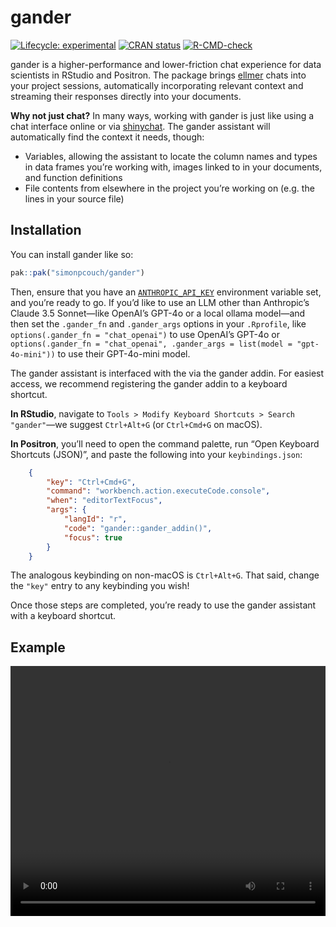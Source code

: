 
<!-- README.md is generated from README.Rmd. Please edit that file -->

# gander

<!-- badges: start -->

[![Lifecycle:
experimental](https://img.shields.io/badge/lifecycle-experimental-orange.svg)](https://lifecycle.r-lib.org/articles/stages.html#experimental)
[![CRAN
status](https://www.r-pkg.org/badges/version/gander)](https://CRAN.R-project.org/package=gander)
[![R-CMD-check](https://github.com/simonpcouch/gander/actions/workflows/R-CMD-check.yaml/badge.svg)](https://github.com/simonpcouch/gander/actions/workflows/R-CMD-check.yaml)
<!-- badges: end -->

gander is a higher-performance and lower-friction chat experience for
data scientists in RStudio and Positron. The package brings
[ellmer](https://ellmer.tidyverse.org) chats into your project sessions,
automatically incorporating relevant context and streaming their
responses directly into your documents.

**Why not just chat?** In many ways, working with gander is just like
using a chat interface online or via
[shinychat](https://github.com/jcheng5/shinychat). The gander assistant
will automatically find the context it needs, though:

- Variables, allowing the assistant to locate the column names and types
  in data frames you’re working with, images linked to in your
  documents, and function definitions
- File contents from elsewhere in the project you’re working on
  (e.g. the lines in your source file)

## Installation

You can install gander like so:

``` r
pak::pak("simonpcouch/gander")
```

Then, ensure that you have an
[`ANTHROPIC_API_KEY`](https://console.anthropic.com/) environment
variable set, and you’re ready to go. If you’d like to use an LLM other
than Anthropic’s Claude 3.5 Sonnet—like OpenAI’s GPT-4o or a local
ollama model—and then set the `.gander_fn` and `.gander_args` options in
your `.Rprofile`, like `options(.gander_fn = "chat_openai")` to use
OpenAI’s GPT-4o or
`options(.gander_fn = "chat_openai", .gander_args = list(model = "gpt-4o-mini"))`
to use their GPT-4o-mini model.

The gander assistant is interfaced with the via the gander addin. For
easiest access, we recommend registering the gander addin to a keyboard
shortcut.

**In RStudio**, navigate to
`Tools > Modify Keyboard Shortcuts > Search "gander"`—we suggest
`Ctrl+Alt+G` (or `Ctrl+Cmd+G` on macOS).

**In Positron**, you’ll need to open the command palette, run “Open
Keyboard Shortcuts (JSON)”, and paste the following into your
`keybindings.json`:

``` json
    {
        "key": "Ctrl+Cmd+G",
        "command": "workbench.action.executeCode.console",
        "when": "editorTextFocus",
        "args": {
            "langId": "r",
            "code": "gander::gander_addin()",
            "focus": true
        }
    }
```

The analogous keybinding on non-macOS is `Ctrl+Alt+G`. That said, change
the `"key"` entry to any keybinding you wish!

Once those steps are completed, you’re ready to use the gander assistant
with a keyboard shortcut.

## Example

<video src="https://github.com/user-attachments/assets/8d28a2c8-9f8c-47eb-940d-9f1586d2e9bb" width="100%" height="400px" />
